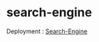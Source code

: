 # search-engine

Deployment : [Search-Engine](https://search-engine-en076mf2o-ankush523.vercel.app)
